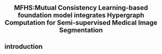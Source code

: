 <div align="center">
<h2>MFHS:Mutual Consistency Learning-based foundation model integrates Hypergraph Computation for Semi-supervised Medical Image Segmentation</h2>
</div>

<div>
<h2>introduction</h2>
</div>
